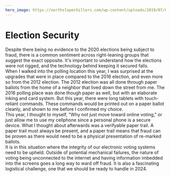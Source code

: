 ```yaml
---
hero_image: https://northslopechillers.com/wp-content/uploads/2019/07/Cool-Server-Room.jpg
---
```


# Election Security


Despite there being no evidence to the 2020 elections being subject to fraud, there is a common sentiment across right-leaning groups that suggest the exact opposite. It's important to understand how the elections were not rigged, and the technology behind keeping it secured falls.
<br>
When I walked into the polling location this year, I was surprised at the upgrades that were in place compared to the 2016 election, and even more so from the 2012 election. The 2012 election was all done through paper ballots from the home of a neighbor that lived down the street from me. The 2016 polling place was done though paper as well, but with an elaborate inking and card system. But this year, there were long tablets with touch-reliant commands. These commands would be printed out on a paper ballot cleanly, and shown to me before I confirmed my choice.
<br>
This year, I thought to myself, "Why not just move toward online voting," or just allow me to use my cellphone since a personal phone is a secure device. What I thought about afterwards was a verifyable paper trail. A paper trail must always be present, and a paper trail means that fraud can be proven as there would need to be a physical presentation of re-marked ballots.
<br>
It is in this situation where the integrity of our electronic voting systems need to be upheld. Outside of potential mechanical failures, the nature of voting being unconnected to the internet and having information imbedded into the screens goes a long way to ward off fraud. It is also a fascinating logistical challenge, one that we should be ready to handle in 2024.
